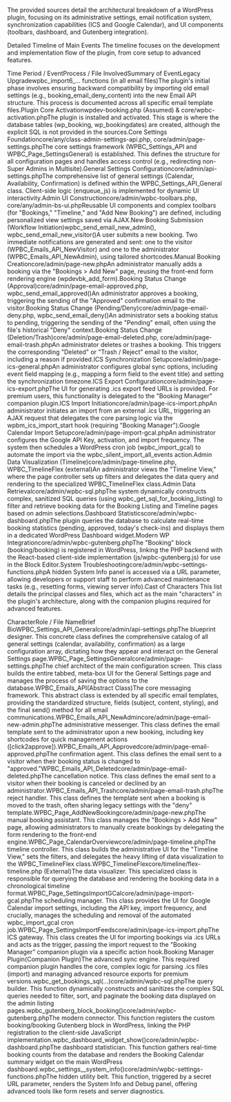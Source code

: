 The provided sources detail the architectural breakdown of a WordPress plugin, focusing on its administrative settings, email notification system, synchronization capabilities (ICS and Google Calendar), and UI components (toolbars, dashboard, and Gutenberg integration).

Detailed Timeline of Main Events
The timeline focuses on the development and implementation flow of the plugin, from core setup to advanced features.

Time Period / EventProcess / File InvolvedSummary of EventLegacy Upgradewpbc_import6_... functions (in all email files)The plugin's initial phase involves ensuring backward compatibility by importing old email settings (e.g., booking_email_deny_content) into the new Email API structure. This process is documented across all specific email template files.Plugin Core Activationwpdev-booking.php (Assumed) & core/wpbc-activation.phpThe plugin is installed and activated. This stage is where the database tables (wp_booking, wp_bookingdates) are created, although the explicit SQL is not provided in the sources.Core Settings Foundationcore/any/class-admin-settings-api.php, core/admin/page-settings.phpThe core settings framework (WPBC_Settings_API and WPBC_Page_SettingsGeneral) is established. This defines the structure for all configuration pages and handles access control (e.g., redirecting non-Super Admins in Multisite).General Settings Configurationcore/admin/api-settings.phpThe comprehensive list of general settings (Calendar, Availability, Confirmation) is defined within the WPBC_Settings_API_General class. Client-side logic (enqueue_js) is implemented for dynamic UI interactivity.Admin UI Constructioncore/admin/wpbc-toolbars.php, core/any/admin-bs-ui.phpReusable UI components and complex toolbars (for "Bookings," "Timeline," and "Add New Booking") are defined, including personalized view settings saved via AJAX.New Booking Submission (Workflow Initiation)wpbc_send_email_new_admin(), wpbc_send_email_new_visitor()A user submits a new booking. Two immediate notifications are generated and sent: one to the visitor (WPBC_Emails_API_NewVisitor) and one to the administrator (WPBC_Emails_API_NewAdmin), using tailored shortcodes.Manual Booking Creationcore/admin/page-new.phpAn administrator manually adds a booking via the "Bookings > Add New" page, reusing the front-end form rendering engine (wpdevbk_add_form).Booking Status Change (Approval)core/admin/page-email-approved.php, wpbc_send_email_approved()An administrator approves a booking, triggering the sending of the "Approved" confirmation email to the visitor.Booking Status Change (Pending/Deny)core/admin/page-email-deny.php, wpbc_send_email_deny()An administrator sets a booking status to pending, triggering the sending of the "Pending" email, often using the file's historical "Deny" context.Booking Status Change (Deletion/Trash)core/admin/page-email-deleted.php, core/admin/page-email-trash.phpAn administrator deletes or trashes a booking. This triggers the corresponding "Deleted" or "Trash / Reject" email to the visitor, including a reason if provided.ICS Synchronization Setupcore/admin/page-ics-general.phpAn administrator configures global sync options, including event field mapping (e.g., mapping a form field to the event title) and setting the synchronization timezone.ICS Export Configurationcore/admin/page-ics-export.phpThe UI for generating .ics export feed URLs is provided. For premium users, this functionality is delegated to the "Booking Manager" companion plugin.ICS Import Initiationcore/admin/page-ics-import.phpAn administrator initiates an import from an external .ics URL, triggering an AJAX request that delegates the core parsing logic via the wpbm_ics_import_start hook (requiring "Booking Manager").Google Calendar Import Setupcore/admin/page-import-gcal.phpAn administrator configures the Google API Key, activation, and import frequency. The system then schedules a WordPress cron job (wpbc_import_gcal) to automate the import via the wpbc_silent_import_all_events action.Admin Data Visualization (Timeline)core/admin/page-timeline.php, WPBC_TimelineFlex (external)An administrator views the "Timeline View," where the page controller sets up filters and delegates the data query and rendering to the specialized WPBC_TimelineFlex class.Admin Data Retrievalcore/admin/wpbc-sql.phpThe system dynamically constructs complex, sanitized SQL queries (using wpbc_get_sql_for_booking_listing) to filter and retrieve booking data for the Booking Listing and Timeline pages based on admin selections.Dashboard Statisticscore/admin/wpbc-dashboard.phpThe plugin queries the database to calculate real-time booking statistics (pending, approved, today's check-ins) and displays them in a dedicated WordPress Dashboard widget.Modern WP Integrationcore/admin/wpbc-gutenberg.phpThe "Booking" block (booking/booking) is registered in WordPress, linking the PHP backend with the React-based client-side implementation (js/wpbc-gutenberg.js) for use in the Block Editor.System Troubleshootingcore/admin/wpbc-settings-functions.phpA hidden System Info panel is accessed via a URL parameter, allowing developers or support staff to perform advanced maintenance tasks (e.g., resetting forms, viewing server info).Cast of Characters
This list details the principal classes and files, which act as the main "characters" in the plugin's architecture, along with the companion plugins required for advanced features.

CharacterRole / File NameBrief BioWPBC_Settings_API_Generalcore/admin/api-settings.phpThe blueprint designer. This concrete class defines the comprehensive catalog of all general settings (calendar, availability, confirmation) as a large configuration array, dictating how they appear and interact on the General Settings page.WPBC_Page_SettingsGeneralcore/admin/page-settings.phpThe chief architect of the main configuration screen. This class builds the entire tabbed, meta-box UI for the General Settings page and manages the process of saving the options to the database.WPBC_Emails_API(Abstract Class)The core messaging framework. This abstract class is extended by all specific email templates, providing the standardized structure, fields (subject, content, styling), and the final send() method for all email communications.WPBC_Emails_API_NewAdmincore/admin/page-email-new-admin.phpThe administrative messenger. This class defines the email template sent to the administrator upon a new booking, including key shortcodes for quick management actions ([click2approve]).WPBC_Emails_API_Approvedcore/admin/page-email-approved.phpThe confirmation agent. This class defines the email sent to a visitor when their booking status is changed to "approved."WPBC_Emails_API_Deletedcore/admin/page-email-deleted.phpThe cancellation notice. This class defines the email sent to a visitor when their booking is canceled or declined by an administrator.WPBC_Emails_API_Trashcore/admin/page-email-trash.phpThe reject handler. This class defines the template sent when a booking is moved to the trash, often sharing legacy settings with the "deny" template.WPBC_Page_AddNewBookingcore/admin/page-new.phpThe manual booking assistant. This class manages the "Bookings > Add New" page, allowing administrators to manually create bookings by delegating the form rendering to the front-end engine.WPBC_Page_CalendarOverviewcore/admin/page-timeline.phpThe timeline controller. This class builds the administrative UI for the "Timeline View," sets the filters, and delegates the heavy lifting of data visualization to the WPBC_TimelineFlex class.WPBC_TimelineFlexcore/timeline/flex-timeline.php (External)The data visualizer. This specialized class is responsible for querying the database and rendering the booking data in a chronological timeline format.WPBC_Page_SettingsImportGCalcore/admin/page-import-gcal.phpThe scheduling manager. This class provides the UI for Google Calendar import settings, including the API key, import frequency, and crucially, manages the scheduling and removal of the automated wpbc_import_gcal cron job.WPBC_Page_SettingsImportFeedscore/admin/page-ics-import.phpThe ICS gateway. This class creates the UI for importing bookings via .ics URLs and acts as the trigger, passing the import request to the "Booking Manager" companion plugin via a specific action hook.Booking Manager Plugin(Companion Plugin)The advanced sync engine. This required companion plugin handles the core, complex logic for parsing .ics files (import) and managing advanced resource exports for premium versions.wpbc_get_bookings_sql(...)core/admin/wpbc-sql.phpThe query builder. This function dynamically constructs and sanitizes the complex SQL queries needed to filter, sort, and paginate the booking data displayed on the admin listing pages.wpbc_gutenberg_block_booking()core/admin/wpbc-gutenberg.phpThe modern connector. This function registers the custom booking/booking Gutenberg block in WordPress, linking the PHP registration to the client-side JavaScript implementation.wpbc_dashboard_widget_show()core/admin/wpbc-dashboard.phpThe dashboard statistician. This function gathers real-time booking counts from the database and renders the Booking Calendar summary widget on the main WordPress dashboard.wpbc_settings__system_info()core/admin/wpbc-settings-functions.phpThe hidden utility belt. This function, triggered by a secret URL parameter, renders the System Info and Debug panel, offering advanced tools like form resets and server diagnostics.